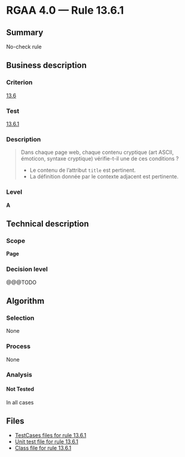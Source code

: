 # RGAA 4.0 — Rule 13.6.1

## Summary

No-check rule

## Business description

### Criterion

[13.6](https://www.numerique.gouv.fr/publications/rgaa-accessibilite/methode/criteres/#crit-13-6)

### Test

[13.6.1](https://www.numerique.gouv.fr/publications/rgaa-accessibilite/methode/criteres/#test-13-6-1)

### Description

> Dans chaque page web, chaque contenu cryptique (art ASCII, émoticon, syntaxe cryptique) vérifie-t-il une de ces conditions ?
> 
> * Le contenu de l’attribut `title` est pertinent.
> * La définition donnée par le contexte adjacent est pertinente.

### Level

**A**


## Technical description

### Scope

**Page**

### Decision level

@@@TODO


## Algorithm

### Selection

None

### Process

None

### Analysis

#### Not Tested

In all cases


## Files

- [TestCases files for rule 13.6.1](https://gitlab.com/asqatasun/Asqatasun/-/tree/v5/rules/rules-rgaa4.0/src/test/resources/testcases/rgaa40/Rgaa40Rule130601/)
- [Unit test file for rule 13.6.1](https://gitlab.com/asqatasun/Asqatasun/-/blob/v5/rules/rules-rgaa4.0/src/test/java/org/asqatasun/rules/rgaa40/Rgaa40Rule130601Test.java)
- [Class file for rule 13.6.1](https://gitlab.com/asqatasun/Asqatasun/-/blob/v5/rules/rules-rgaa4.0/src/main/java/org/asqatasun/rules/rgaa40/Rgaa40Rule130601.java)


